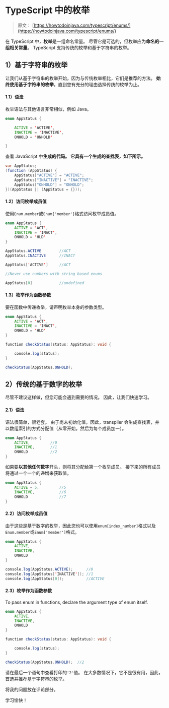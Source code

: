 # TypeScript 中的枚举

> 原文： [https://howtodoinjava.com/typescript/enums/](https://howtodoinjava.com/typescript/enums/)

在 TypeScript 中，**枚举**是一组命名常量。 尽管它是可选的，但枚举应为**命名的一组相关常量**。 TypeScript 支持传统的枚举和基于字符串的枚举。

## 1）基于字符串的枚举

让我们从基于字符串的枚举开始，因为与传统枚举相比，它们是推荐的方法。 **始终使用基于字符串的枚举**，直到您有充分的理由选择传统的枚举为止。

#### 1.1）语法

枚举语法与其他语言非常相似，例如 Java。

```java
enum AppStatus {

    ACTIVE = 'ACTIVE',
	INACTIVE = 'INACTIVE',
	ONHOLD = 'ONHOLD'

}

```

查看 JavaScript 中**生成的代码。 它具有一个生成的查找表，如下所示。**

```java
var AppStatus;
(function (AppStatus) {
    AppStatus["ACTIVE"] = "ACTIVE";
    AppStatus["INACTIVE"] = "INACTIVE";
    AppStatus["ONHOLD"] = "ONHOLD";
})(AppStatus || (AppStatus = {}));

```

#### 1.2）访问枚举成员值

使用`Enum.member`或`Enum['member']`格式访问枚举成员值。

```java
enum AppStatus {
    ACTIVE = 'ACT',
	INACTIVE = 'INACT',
	ONHOLD = 'HLD'
}

AppStatus.ACTIVE 		//ACT
AppStatus.INACTIVE 		//INACT

AppStatus['ACTIVE']		//ACT

//Never use numbers with string based enums

AppStatus[0]			//undefined

```

#### 1.3）枚举作为函数参数

要在函数中传递枚举，请声明枚举本身的参数类型。

```java
enum AppStatus {
    ACTIVE = 'ACT',
	INACTIVE = 'INACT',
	ONHOLD = 'HLD'
}

function checkStatus(status: AppStatus): void {

	console.log(status);
}

checkStatus(AppStatus.ONHOLD);

```

## 2）传统的基于数字的枚举

尽管不建议这样做，但您可能会遇到需要的情况。 因此，让我们快速学习。

#### 2.1）语法

语法很简单，很老套。 由于尚未初始化值，因此，transpiler 会生成查找表，并以数组索引的方式分配值（从零开始，然后为每个成员加一）。

```java
enum AppStatus {
    ACTIVE,			//0
	INACTIVE,		//1
	ONHOLD			//2
}

```

如果要**以其他任何数字**开头，则将其分配给第一个枚举成员。 接下来的所有成员将通过一个一个的递增来获取值。

```java
enum AppStatus {
    ACTIVE = 5,			//5
	INACTIVE,			//6
	ONHOLD				//7
}

```

#### 2.2）访问枚举成员值

由于这些是基于数字的枚举，因此您也可以使用`enum[index_number]`格式以及`Enum.member`或`Enum['member']`格式。

```java
enum AppStatus {
    ACTIVE,
	INACTIVE,
	ONHOLD
}

console.log(AppStatus.ACTIVE);		//0
console.log(AppStatus['INACTIVE']);	//1
console.log(AppStatus[0]);			//ACTIVE

```

#### 2.3）枚举作为函数参数

To pass enum in functions, declare the argument type of enum itself.

```java
enum AppStatus {
    ACTIVE,
	INACTIVE,
	ONHOLD
}

function checkStatus(status: AppStatus): void {

	console.log(status);
}

checkStatus(AppStatus.ONHOLD);	//2

```

请在最后一个语句中查看打印的`'2'`值。 在大多数情况下，它不是很有用，因此，首选并推荐基于字符串的枚举。

将我的问题放在评论部分。

学习愉快！